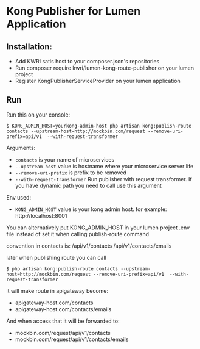 # Kong Publisher for Lumen Application

## Installation:

- Add KWRI satis host to your composer.json's repositories
- Run composer require kwri/lumen-kong-route-publisher on your lumen project
- Register KongPublisherServiceProvider on your lumen application


## Run
Run this on your console:
```
$ KONG_ADMIN_HOST=yourkong-admin-host php artisan kong:publish-route contacts --upstream-host=http://mockbin.com/request --remove-uri-prefix=api/v1  --with-request-transformer
```

Arguments:

- `contacts` is your name of microservices
- `--upstream-host` value is hostname where your microservice server life
- `--remove-uri-prefix` is prefix to be removed
- `--with-request-transformer` Run publisher with request transformer. If you have dynamic path you need to call use this argument

Env used:
- `KONG_ADMIN_HOST` value is your kong admin host. for example:
http://localhost:8001

You can alternatively put KONG_ADMIN_HOST in your lumen project .env file instead of set it when calling publish-route command

convention in contacts is:
/api/v1/contacts
/api/v1/contacts/emails

later when publishing route you can call
```
$ php artisan kong:publish-route contacts --upstream-host=http://mockbin.com/request --remove-uri-prefix=api/v1  --with-request-transformer
```

it will make route in apigateway become:
- apigateway-host.com/contacts
- apigateway-host.com/contacts/emails

And when access that it will be forwarded to:
- mockbin.com/request/api/v1/contacts
- mockbin.com/request/api/v1/contacts/emails
